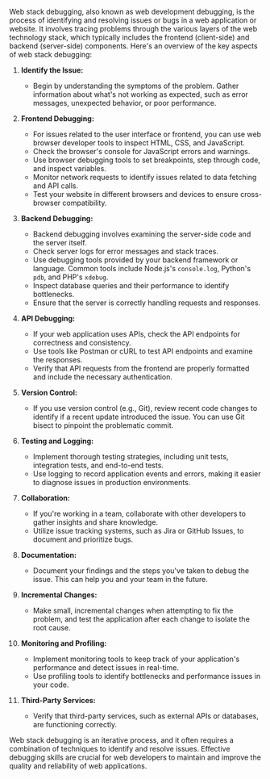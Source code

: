 Web stack debugging, also known as web development debugging, is the process of identifying and resolving issues or bugs in a web application or website. It involves tracing problems through the various layers of the web technology stack, which typically includes the frontend (client-side) and backend (server-side) components. Here's an overview of the key aspects of web stack debugging:

1. **Identify the Issue:**
   - Begin by understanding the symptoms of the problem. Gather information about what's not working as expected, such as error messages, unexpected behavior, or poor performance.

2. **Frontend Debugging:**
   - For issues related to the user interface or frontend, you can use web browser developer tools to inspect HTML, CSS, and JavaScript.
   - Check the browser's console for JavaScript errors and warnings.
   - Use browser debugging tools to set breakpoints, step through code, and inspect variables.
   - Monitor network requests to identify issues related to data fetching and API calls.
   - Test your website in different browsers and devices to ensure cross-browser compatibility.

3. **Backend Debugging:**
   - Backend debugging involves examining the server-side code and the server itself.
   - Check server logs for error messages and stack traces.
   - Use debugging tools provided by your backend framework or language. Common tools include Node.js's `console.log`, Python's `pdb`, and PHP's `xdebug`.
   - Inspect database queries and their performance to identify bottlenecks.
   - Ensure that the server is correctly handling requests and responses.

4. **API Debugging:**
   - If your web application uses APIs, check the API endpoints for correctness and consistency.
   - Use tools like Postman or cURL to test API endpoints and examine the responses.
   - Verify that API requests from the frontend are properly formatted and include the necessary authentication.

5. **Version Control:**
   - If you use version control (e.g., Git), review recent code changes to identify if a recent update introduced the issue. You can use Git bisect to pinpoint the problematic commit.

6. **Testing and Logging:**
   - Implement thorough testing strategies, including unit tests, integration tests, and end-to-end tests.
   - Use logging to record application events and errors, making it easier to diagnose issues in production environments.

7. **Collaboration:**
   - If you're working in a team, collaborate with other developers to gather insights and share knowledge.
   - Utilize issue tracking systems, such as Jira or GitHub Issues, to document and prioritize bugs.

8. **Documentation:**
   - Document your findings and the steps you've taken to debug the issue. This can help you and your team in the future.

9. **Incremental Changes:**
   - Make small, incremental changes when attempting to fix the problem, and test the application after each change to isolate the root cause.

10. **Monitoring and Profiling:**
    - Implement monitoring tools to keep track of your application's performance and detect issues in real-time.
    - Use profiling tools to identify bottlenecks and performance issues in your code.

11. **Third-Party Services:**
    - Verify that third-party services, such as external APIs or databases, are functioning correctly.

Web stack debugging is an iterative process, and it often requires a combination of techniques to identify and resolve issues. Effective debugging skills are crucial for web developers to maintain and improve the quality and reliability of web applications.
